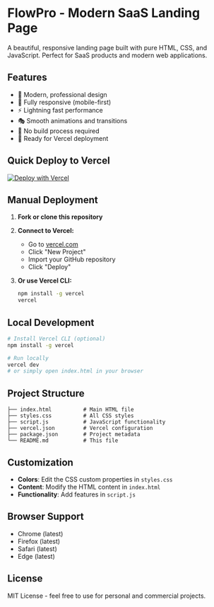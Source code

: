 # FlowPro - Modern SaaS Landing Page

A beautiful, responsive landing page built with pure HTML, CSS, and JavaScript. Perfect for SaaS products and modern web applications.

## Features

- 🎨 Modern, professional design
- 📱 Fully responsive (mobile-first)
- ⚡ Lightning fast performance
- 🎭 Smooth animations and transitions
- 🔧 No build process required
- 🚀 Ready for Vercel deployment

## Quick Deploy to Vercel

[![Deploy with Vercel](https://vercel.com/button)](https://vercel.com/new/clone?repository-url=https://github.com/yourusername/flowpro-landing)

## Manual Deployment

1. **Fork or clone this repository**
2. **Connect to Vercel:**
   - Go to [vercel.com](https://vercel.com)
   - Click "New Project"
   - Import your GitHub repository
   - Click "Deploy"

3. **Or use Vercel CLI:**
   ```bash
   npm install -g vercel
   vercel
   ```

## Local Development

```bash
# Install Vercel CLI (optional)
npm install -g vercel

# Run locally
vercel dev
# or simply open index.html in your browser
```

## Project Structure

```
├── index.html          # Main HTML file
├── styles.css          # All CSS styles
├── script.js           # JavaScript functionality
├── vercel.json         # Vercel configuration
├── package.json        # Project metadata
└── README.md           # This file
```

## Customization

- **Colors**: Edit the CSS custom properties in `styles.css`
- **Content**: Modify the HTML content in `index.html`
- **Functionality**: Add features in `script.js`

## Browser Support

- Chrome (latest)
- Firefox (latest)
- Safari (latest)
- Edge (latest)

## License

MIT License - feel free to use for personal and commercial projects.